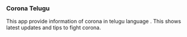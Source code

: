 ### Corona Telugu

This app provide information of corona in telugu language . This shows latest updates and tips to fight corona.